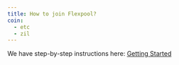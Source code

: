 ```yaml
---
title: How to join Flexpool?
coin:
  - etc
  - zil
---
```


We have step-by-step instructions here: [Getting Started](/get-started)

